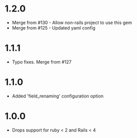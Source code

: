 # 1.2.0
* Merge from #130 - Allow non-rails project to use this gem
* Merge from #125 - Updated yaml config

# 1.1.1
* Typo fixes. Merge from #127

# 1.1.0
* Added 'field_renaming' configuration option

# 1.0.0
 * Drops support for ruby < 2 and Rails < 4
